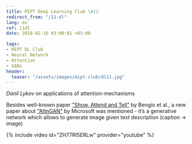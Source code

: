 ```yaml
---
title: MIPT Deep Learning Club \#11
redirect_from: "/11-dl"
lang: en
ref: 11dl
date: 2018-02-16 03:00:01 +03:00

tags:
- MIPT DL Club
- Neural Network
- Attention
- GANs
header:
  teaser: "/assets/images/mipt-club/dl11.jpg"
---
```


_Danil Lykov_ on applications of attention-mechanisms

Besides well-known paper ["Show, Attend and Tell"](https://arxiv.org/abs/1502.03044) by Bengio et al., a new paper about ["AttnGAN"](https://arxiv.org/abs/1711.10485) by Microsoft was mentioned - it’s a generative network which allows to generate image given text description (caption -> image)

{% include video id="ZH77RI5ERLw" provider="youtube" %}
